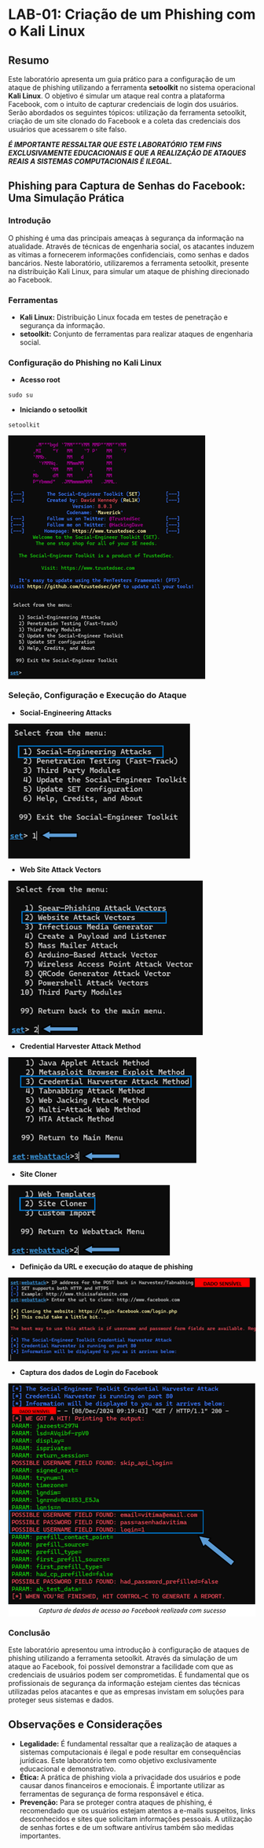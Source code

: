 # LAB-01: Criação de um Phishing com o Kali Linux

## Resumo

Este laboratório apresenta um guia prático para a configuração de um ataque de phishing utilizando a ferramenta **setoolkit** no sistema operacional **Kali Linux**. O objetivo é simular um ataque real contra a plataforma Facebook, com o intuito de capturar credenciais de login dos usuários. Serão abordados os seguintes tópicos: utilização da ferramenta setoolkit, criação de um site clonado do Facebook e a coleta das credenciais dos usuários que acessarem o site falso.

***É IMPORTANTE RESSALTAR QUE ESTE LABORATÓRIO TEM FINS EXCLUSIVAMENTE EDUCACIONAIS E QUE A REALIZAÇÃO DE ATAQUES REAIS A SISTEMAS COMPUTACIONAIS É ILEGAL.***

## Phishing para Captura de Senhas do Facebook: Uma Simulação Prática

### Introdução

O phishing é uma das principais ameaças à segurança da informação na atualidade. Através de técnicas de engenharia social, os atacantes induzem as vítimas a fornecerem informações confidenciais, como senhas e dados bancários. Neste laboratório, utilizaremos a ferramenta setoolkit, presente na distribuição Kali Linux, para simular um ataque de phishing direcionado ao Facebook.

### Ferramentas

* **Kali Linux:** Distribuição Linux focada em testes de penetração e segurança da informação.
* **setoolkit:** Conjunto de ferramentas para realizar ataques de engenharia social.

### Configuração do Phishing no Kali Linux

* **Acesso root**

```
sudo su
```

* **Iniciando o setoolkit**

```
setoolkit
```

<img align="center" src="./assets/print1.png" />

### Seleção, Configuração e Execução do Ataque

* **Social-Engineering Attacks**

<img align="center" src="./assets/print2.png" />

* **Web Site Attack Vectors**

<img align="center" src="./assets/print3.png" />

* **Credential Harvester Attack Method**

<img align="center" src="./assets/print4.png" />

* **Site Cloner**

<img align="center" src="./assets/print5.png" />

* **Definição da URL e execução do ataque de phishing**

<img align="center" src="./assets/print6.png" />

* **Captura dos dados de Login do Facebook**

<img align="center" src="./assets/print7.png" />

### Conclusão

Este laboratório apresentou uma introdução à configuração de ataques de phishing utilizando a ferramenta setoolkit. Através da simulação de um ataque ao Facebook, foi possível demonstrar a facilidade com que as credenciais de usuários podem ser comprometidas. É fundamental que os profissionais de segurança da informação estejam cientes das técnicas utilizadas pelos atacantes e que as empresas invistam em soluções para proteger seus sistemas e dados.

## Observações e Considerações

* **Legalidade:** É fundamental ressaltar que a realização de ataques a sistemas computacionais é ilegal e pode resultar em consequências jurídicas. Este laboratório tem como objetivo exclusivamente educacional e demonstrativo.
* **Ética:** A prática de phishing viola a privacidade dos usuários e pode causar danos financeiros e emocionais. É importante utilizar as ferramentas de segurança de forma responsável e ética.
* **Prevenção:** Para se proteger contra ataques de phishing, é recomendado que os usuários estejam atentos a e-mails suspeitos, links desconhecidos e sites que solicitam informações pessoais. A utilização de senhas fortes e de um software antivírus também são medidas importantes.
